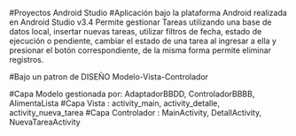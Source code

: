 #Proyectos Android Studio #Aplicación bajo la plataforma Android realizada en Android Studio v3.4 Permite gestionar Tareas utilizando una base de datos local, insertar nuevas tareas, utilizar filtros de fecha, estado de ejecución o pendiente, cambiar el estado de una tarea al ingresar a ella y presionar el botón correspondiente, de la misma forma permite eliminar registros.

#Bajo un patron de DISEÑO Modelo-Vista-Controlador

#Capa Modelo gestionada por: AdaptadorBBDD, ControladorBBBB, AlimentaLista #Capa Vista : activity_main, activity_detalle, activity_nueva_tarea #Capa Controlador : MainActivity, DetallActivity, NuevaTareaActivity
